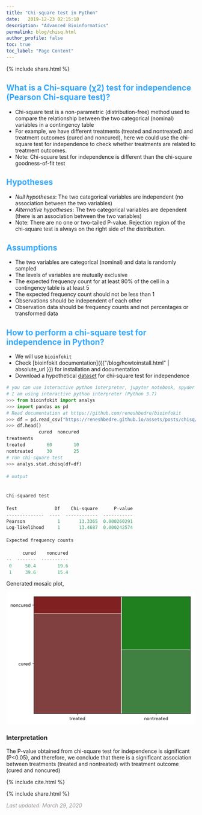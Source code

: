 ```yaml
---
title: "Chi-square test in Python"
date:   2019-12-23 02:15:18
description: "Advanced Bioinformatics"
permalink: blog/chisq.html
author_profile: false
toc: true
toc_label: "Page Content"
---
```

<p>
{% include  share.html %}
</p>

## <span style="color:#33a8ff"> What is a Chi-square (χ2) test for independence (Pearson Chi-square test)?</span>
 - Chi-square test is a non-parametric (distribution-free) method used to compare the relationship between the two 
   categorical (nominal) variables in a contingency table
 - For example, we have different treatments (treated and nontreated) and treatment outcomes (cured and noncured), here
   we could use the chi-square test for independence to check whether treatments are related to treatment outcomes.
 - Note: Chi-square test for independence is different than the chi-square goodness-of-fit test
 
## <span style="color:#33a8ff">Hypotheses</span>
 - <i>Null hypotheses</i>: The two categorical variables are independent (no association between the two variables)
 - <i>Alternative hypotheses</i>: The two categorical variables are dependent (there is an association between the two variables)
- Note: There are no one or two-tailed P-value. Rejection region of the chi-square test is always on the right side of 
  the distribution.
 
## <span style="color:#33a8ff">Assumptions</span>
- The two variables are categorical (nominal) and data is randomly sampled
- The levels of variables are mutually exclusive 
- The expected frequency count for at least 80% of the cell in a contingency table is at least 5
- The expected frequency count should not be less than 1
- Observations should be independent of each other
- Observation data should be frequency counts and not percentages or transformed data

## <span style="color:#33a8ff">How to perform a chi-square test for independence in Python?</span>
- We will use `bioinfokit` 
- Check [bioinfokit documentation]({{"/blog/howtoinstall.html" | absolute_url }}) for installation and documentation
- Download a hypothetical <a href="/assets/posts/chisq/drugdata.csv">dataset</a> for chi-square test for independence

```python
# you can use interactive python interpreter, jupyter notebook, spyder or python code
# I am using interactive python interpreter (Python 3.7)
>>> from bioinfokit import analys
>>> import pandas as pd
# Read documentation at https://github.com/reneshbedre/bioinfokit
>>> df = pd.read_csv("https://reneshbedre.github.io/assets/posts/chisq/drugdata.csv", index_col=0) 
>>> df.head()
            cured  noncured
treatments
treated        60        10
nontreated     30        25
# run chi-square test
>>> analys.stat.chisq(df=df)

# output


Chi-squared test

Test              Df    Chi-square      P-value
--------------  ----  ------------  -----------
Pearson            1       13.3365  0.000260291
Log-likelihood     1       13.4687  0.000242574

Expected frequency counts

      cured    noncured
--  -------  ----------
 0     50.4        19.6
 1     39.6        15.4

``` 

Generated mosaic plot,

<p align="center">
<img src="/assets/posts/chisq/mosaic.png" width="500">
</p>

### Interpretation
The P-value obtained from chi-square test for independence is significant (P<0.05), and therefore, we conclude 
that there is a significant association between treatments (treated and nontreated) with treatment outcome 
(cured and noncured)

<p>
{% include  cite.html %}
</p>

<p>
{% include  share.html %}
</p>
    
<span style="color:#9e9696"><i> Last updated: March 29, 2020</i> </span>    
